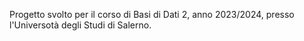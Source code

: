 Progetto svolto per il corso di Basi di Dati 2, anno 2023/2024, presso l'Universotà degli Studi di Salerno.
